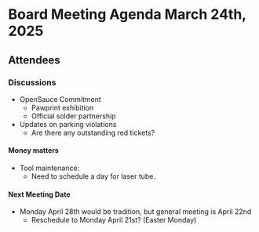 # Board Meeting Agenda March 24th, 2025

## Attendees


### Discussions 
- OpenSauce Commitment
    - Pawprint exhibition 
    - Official solder partnership
- Updates on parking violations
    - Are there any outstanding red tickets? 

#### Money matters
- Tool maintenance:
  - Need to schedule a day for laser tube.


#### Next Meeting Date
- Monday April 28th would be tradition, but general meeting is April 22nd
    - Reschedule to Monday April 21st? (Easter Monday)